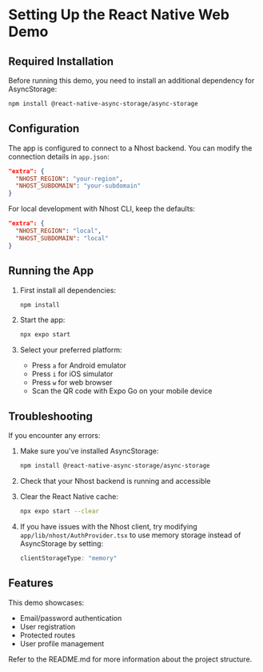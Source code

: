 # Setting Up the React Native Web Demo

## Required Installation

Before running this demo, you need to install an additional dependency for AsyncStorage:

```bash
npm install @react-native-async-storage/async-storage
```

## Configuration

The app is configured to connect to a Nhost backend. You can modify the connection details in `app.json`:

```json
"extra": {
  "NHOST_REGION": "your-region", 
  "NHOST_SUBDOMAIN": "your-subdomain"
}
```

For local development with Nhost CLI, keep the defaults:
```json
"extra": {
  "NHOST_REGION": "local",
  "NHOST_SUBDOMAIN": "local"
}
```

## Running the App

1. First install all dependencies:
   ```bash
   npm install
   ```

2. Start the app:
   ```bash
   npx expo start
   ```

3. Select your preferred platform:
   - Press `a` for Android emulator
   - Press `i` for iOS simulator
   - Press `w` for web browser
   - Scan the QR code with Expo Go on your mobile device

## Troubleshooting

If you encounter any errors:

1. Make sure you've installed AsyncStorage:
   ```bash
   npm install @react-native-async-storage/async-storage
   ```

2. Check that your Nhost backend is running and accessible

3. Clear the React Native cache:
   ```bash
   npx expo start --clear
   ```

4. If you have issues with the Nhost client, try modifying `app/lib/nhost/AuthProvider.tsx` to use memory storage instead of AsyncStorage by setting:
   ```javascript
   clientStorageType: "memory"
   ```

## Features

This demo showcases:
- Email/password authentication
- User registration
- Protected routes
- User profile management

Refer to the README.md for more information about the project structure.